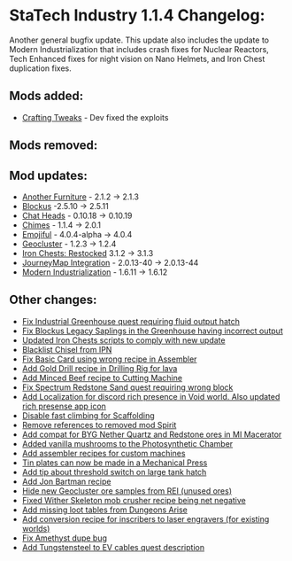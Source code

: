 # StaTech Industry 1.1.4 Changelog:
Another general bugfix update. 
This update also includes the update to Modern Industrialization that includes crash fixes for Nuclear Reactors, Tech Enhanced fixes for night vision on Nano Helmets, and Iron Chest duplication fixes.

## Mods added:
- [Crafting Tweaks](https://www.curseforge.com/minecraft/mc-mods/crafting-tweaks-fabric) - Dev fixed the exploits

## Mods removed:

## Mod updates:
- [Another Furniture](https://www.curseforge.com/minecraft/mc-mods/another-furniture) - 2.1.2 -> 2.1.3
- [Blockus](https://www.curseforge.com/minecraft/mc-mods/blockus) -2.5.10 -> 2.5.11
- [Chat Heads](https://www.curseforge.com/minecraft/mc-mods/chat-heads) - 0.10.18 -> 0.10.19
- [Chimes](https://www.curseforge.com/minecraft/mc-mods/chimes) - 1.1.4 -> 2.0.1
- [Emojiful](https://www.curseforge.com/minecraft/mc-mods/emojiful) - 4.0.4-alpha -> 4.0.4
- [Geocluster](https://www.curseforge.com/minecraft/mc-mods/geocluster) - 1.2.3 -> 1.2.4
- [Iron Chests: Restocked](https://www.curseforge.com/minecraft/mc-mods/ironchests) 3.1.2 -> 3.1.3
- [JourneyMap Integration](https://www.curseforge.com/minecraft/mc-mods/journeymap-integration) - 2.0.13-40 -> 2.0.13-44
- [Modern Industrialization](https://www.curseforge.com/minecraft/mc-mods/modern-industrialization) - 1.6.11 -> 1.6.12

## Other changes:
- [Fix Industrial Greenhouse quest requiring fluid output hatch](https://github.com/TheStaticVoid/StaTech-Industry/issues/308)
- [Fix Blockus Legacy Saplings in the Greenhouse having incorrect output](https://github.com/TheStaticVoid/StaTech-Industry/issues/309)
- [Updated Iron Chests scripts to comply with new update](https://github.com/TheStaticVoid/StaTech-Industry/issues/310)
- [Blacklist Chisel from IPN](https://github.com/TheStaticVoid/StaTech-Industry/issues/312)
- [Fix Basic Card using wrong recipe in Assembler](https://github.com/TheStaticVoid/StaTech-Industry/issues/313)
- [Add Gold Drill recipe in Drilling Rig for lava](https://github.com/TheStaticVoid/StaTech-Industry/issues/314)
- [Add Minced Beef recipe to Cutting Machine](https://github.com/TheStaticVoid/StaTech-Industry/issues/319)
- [Fix Spectrum Redstone Sand quest requiring wrong block](https://github.com/TheStaticVoid/StaTech-Industry/issues/320)
- [Add Localization for discord rich presence in Void world. Also updated rich presense app icon](https://github.com/TheStaticVoid/StaTech-Industry/issues/322)
- [Disable fast climbing for Scaffolding](https://github.com/TheStaticVoid/StaTech-Industry/issues/323)
- [Remove references to removed mod Spirit](https://github.com/TheStaticVoid/StaTech-Industry/issues/316)
- [Add compat for BYG Nether Quartz and Redstone ores in MI Macerator](https://github.com/TheStaticVoid/StaTech-Industry/issues/324)
- [Added vanilla mushrooms to the Photosynthetic Chamber](https://github.com/TheStaticVoid/StaTech-Industry/issues/325)
- [Add assembler recipes for custom machines](https://github.com/TheStaticVoid/StaTech-Industry/issues/315)
- [Tin plates can now be made in a Mechanical Press](https://github.com/TheStaticVoid/StaTech-Industry/commit/3bb6f1d37b0784d9ec0b0f2d33975526ac6f6d6c)
- [Add tip about threshold switch on large tank hatch](https://github.com/TheStaticVoid/StaTech-Industry/issues/318)
- [Add Jon Bartman recipe](https://github.com/TheStaticVoid/StaTech-Industry/issues/317)
- [Hide new Geocluster ore samples from REI (unused ores)](https://github.com/TheStaticVoid/StaTech-Industry/issues/326)
- [Fixed Wither Skeleton mob crusher recipe being net negative](https://github.com/TheStaticVoid/StaTech-Industry/issues/329)
- [Add missing loot tables from Dungeons Arise](https://github.com/TheStaticVoid/StaTech-Industry/issues/330)
- [Add conversion recipe for inscribers to laser engravers (for existing worlds)](https://github.com/TheStaticVoid/StaTech-Industry/issues/331)
- [Fix Amethyst dupe bug](https://github.com/TheStaticVoid/StaTech-Industry/issues/332)
- [Add Tungstensteel to EV cables quest description](https://github.com/TheStaticVoid/StaTech-Industry/issues/334)